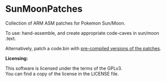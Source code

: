# SunMoonPatches
Collection of ARM ASM patches for Pokemon Sun/Moon.

To use: hand-assemble, and create appropriate code-caves in sun/moon .text.

Alternatively, patch a code.bin with [pre-compiled versions of the patches](https://github.com/SciresM/SMPatcher).

**Licensing:**

This software is licensed under the terms of the GPLv3.  
You can find a copy of the license in the LICENSE file.
